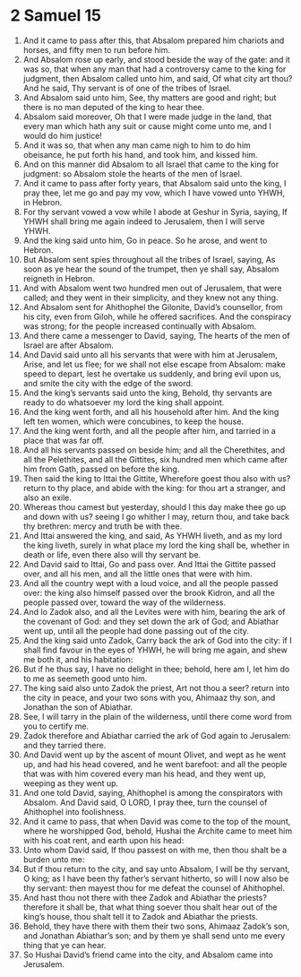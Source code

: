 ﻿# 2 Samuel 15
1. And it came to pass after this, that Absalom prepared him chariots and horses, and fifty men to run before him. 
2. And Absalom rose up early, and stood beside the way of the gate: and it was so, that when any man that had a controversy came to the king for judgment, then Absalom called unto him, and said, Of what city art thou? And he said, Thy servant is of one of the tribes of Israel. 
3. And Absalom said unto him, See, thy matters are good and right; but there is no man deputed of the king to hear thee. 
4. Absalom said moreover, Oh that I were made judge in the land, that every man which hath any suit or cause might come unto me, and I would do him justice! 
5. And it was so, that when any man came nigh to him to do him obeisance, he put forth his hand, and took him, and kissed him. 
6. And on this manner did Absalom to all Israel that came to the king for judgment: so Absalom stole the hearts of the men of Israel. 
7.  And it came to pass after forty years, that Absalom said unto the king, I pray thee, let me go and pay my vow, which I have vowed unto YHWH, in Hebron. 
8. For thy servant vowed a vow while I abode at Geshur in Syria, saying, If YHWH shall bring me again indeed to Jerusalem, then I will serve YHWH. 
9. And the king said unto him, Go in peace. So he arose, and went to Hebron. 
10.  But Absalom sent spies throughout all the tribes of Israel, saying, As soon as ye hear the sound of the trumpet, then ye shall say, Absalom reigneth in Hebron. 
11. And with Absalom went two hundred men out of Jerusalem, that were called; and they went in their simplicity, and they knew not any thing. 
12. And Absalom sent for Ahithophel the Gilonite, David’s counsellor, from his city, even from Giloh, while he offered sacrifices. And the conspiracy was strong; for the people increased continually with Absalom. 
13.  And there came a messenger to David, saying, The hearts of the men of Israel are after Absalom. 
14. And David said unto all his servants that were with him at Jerusalem, Arise, and let us flee; for we shall not else escape from Absalom: make speed to depart, lest he overtake us suddenly, and bring evil upon us, and smite the city with the edge of the sword. 
15. And the king’s servants said unto the king, Behold, thy servants are ready to do whatsoever my lord the king shall appoint. 
16. And the king went forth, and all his household after him. And the king left ten women, which were concubines, to keep the house. 
17. And the king went forth, and all the people after him, and tarried in a place that was far off. 
18. And all his servants passed on beside him; and all the Cherethites, and all the Pelethites, and all the Gittites, six hundred men which came after him from Gath, passed on before the king. 
19.  Then said the king to Ittai the Gittite, Wherefore goest thou also with us? return to thy place, and abide with the king: for thou art a stranger, and also an exile. 
20. Whereas thou camest but yesterday, should I this day make thee go up and down with us? seeing I go whither I may, return thou, and take back thy brethren: mercy and truth be with thee. 
21. And Ittai answered the king, and said, As YHWH liveth, and as my lord the king liveth, surely in what place my lord the king shall be, whether in death or life, even there also will thy servant be. 
22. And David said to Ittai, Go and pass over. And Ittai the Gittite passed over, and all his men, and all the little ones that were with him. 
23. And all the country wept with a loud voice, and all the people passed over: the king also himself passed over the brook Kidron, and all the people passed over, toward the way of the wilderness. 
24.  And lo Zadok also, and all the Levites were with him, bearing the ark of the covenant of God: and they set down the ark of God; and Abiathar went up, until all the people had done passing out of the city. 
25. And the king said unto Zadok, Carry back the ark of God into the city: if I shall find favour in the eyes of YHWH, he will bring me again, and shew me both it, and his habitation: 
26. But if he thus say, I have no delight in thee; behold, here am I, let him do to me as seemeth good unto him. 
27. The king said also unto Zadok the priest, Art not thou a seer? return into the city in peace, and your two sons with you, Ahimaaz thy son, and Jonathan the son of Abiathar. 
28. See, I will tarry in the plain of the wilderness, until there come word from you to certify me. 
29. Zadok therefore and Abiathar carried the ark of God again to Jerusalem: and they tarried there. 
30.  And David went up by the ascent of mount Olivet, and wept as he went up, and had his head covered, and he went barefoot: and all the people that was with him covered every man his head, and they went up, weeping as they went up. 
31.  And one told David, saying, Ahithophel is among the conspirators with Absalom. And David said, O LORD, I pray thee, turn the counsel of Ahithophel into foolishness. 
32.  And it came to pass, that when David was come to the top of the mount, where he worshipped God, behold, Hushai the Archite came to meet him with his coat rent, and earth upon his head: 
33. Unto whom David said, If thou passest on with me, then thou shalt be a burden unto me: 
34. But if thou return to the city, and say unto Absalom, I will be thy servant, O king; as I have been thy father’s servant hitherto, so will I now also be thy servant: then mayest thou for me defeat the counsel of Ahithophel. 
35. And hast thou not there with thee Zadok and Abiathar the priests? therefore it shall be, that what thing soever thou shalt hear out of the king’s house, thou shalt tell it to Zadok and Abiathar the priests. 
36. Behold, they have there with them their two sons, Ahimaaz Zadok’s son, and Jonathan Abiathar’s son; and by them ye shall send unto me every thing that ye can hear. 
37. So Hushai David’s friend came into the city, and Absalom came into Jerusalem. 
